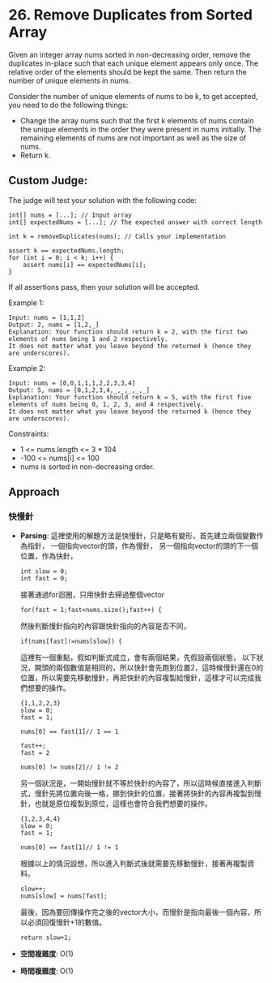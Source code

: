 # 26. Remove Duplicates from Sorted Array
Given an integer array nums sorted in non-decreasing order, remove the duplicates in-place such that each unique element appears only once. The relative order of the elements should be kept the same. Then return the number of unique elements in nums.

Consider the number of unique elements of nums to be k, to get accepted, you need to do the following things:
- Change the array nums such that the first k elements of nums contain the unique elements in the order they were present in nums initially. The remaining elements of nums are not important as well as the size of nums.
- Return k.

## Custom Judge:
The judge will test your solution with the following code:
```
int[] nums = [...]; // Input array
int[] expectedNums = [...]; // The expected answer with correct length

int k = removeDuplicates(nums); // Calls your implementation

assert k == expectedNums.length;
for (int i = 0; i < k; i++) {
    assert nums[i] == expectedNums[i];
}
```
If all assertions pass, then your solution will be accepted.

Example 1:
```
Input: nums = [1,1,2]
Output: 2, nums = [1,2,_]
Explanation: Your function should return k = 2, with the first two elements of nums being 1 and 2 respectively.
It does not matter what you leave beyond the returned k (hence they are underscores).
```

Example 2:
```
Input: nums = [0,0,1,1,1,2,2,3,3,4]
Output: 5, nums = [0,1,2,3,4,_,_,_,_,_]
Explanation: Your function should return k = 5, with the first five elements of nums being 0, 1, 2, 3, and 4 respectively.
It does not matter what you leave beyond the returned k (hence they are underscores).
```

Constraints:
- 1 <= nums.length <= 3 * 104
- -100 <= nums[i] <= 100
- nums is sorted in non-decreasing order.

## Approach
### 快慢針
- **Parsing**: 
    這裡使用的解題方法是快慢針，只是略有變形，首先建立兩個變數作為指針，
    一個指向vector的頭，作為慢針，
    另一個指向vector的頭的下一個位置，作為快針，
    ```
    int slow = 0;
    int fast = 0;
    ```
    接著通過for迴圈，只用快針去掃過整個vector
    ```
    for(fast = 1;fast<nums.size();fast++) {
    ```
    然後判斷慢針指向的內容跟快針指向的內容是否不同，
    ```
    if(nums[fast]!=nums[slow]) {
    ```
    這裡有一個重點，假如判斷式成立，會有兩個結果，先假設兩個狀態，
    以下狀況，開頭的兩個數值是相同的，所以快針會先跑到位置2，這時候慢針還在0的位置，所以需要先移動慢針，再把快針的內容複製給慢針，這樣才可以完成我們想要的操作。
    ```
    {1,1,2,2,3}
    slow = 0;
    fast = 1;

    nums[0] == fast[1]// 1 == 1

    fast++;
    fast = 2

    nums[0] != nums[2]// 1 != 2
    ```
    另一個狀況是，一開始慢針就不等於快針的內容了，所以這時候直接進入判斷式，慢針先將位置向後一格，挪到快針的位置，接著將快針的內容再複製到慢針，也就是原位複製到原位，這樣也會符合我們想要的操作。
    ```
    {1,2,3,4,4}
    slow = 0;
    fast = 1;

    nums[0] == fast[1]// 1 != 1
    ```
    根據以上的情況設想，所以進入判斷式後就需要先移動慢針，接著再複製資料。
    ```
    slow++;
    nums[slow] = nums[fast];
    ```
    最後，因為要回傳操作完之後的vector大小，而慢針是指向最後一個內容，所以必須回復慢針+1的數值。
    ```
    return slow+1;
    ```


- **空間複雜度**: O(1)
- **時間複雜度**: O(1)